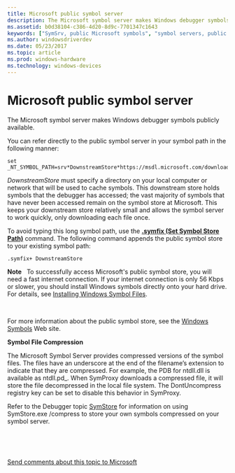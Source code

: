 ```yaml
---
title: Microsoft public symbol server
description: The Microsoft symbol server makes Windows debugger symbols publicly available.
ms.assetid: b0d38104-c386-4d20-8d9c-7701347c1643
keywords: ["SymSrv, public Microsoft symbols", "symbol servers, public Microsoft symbols", "public symbol store", "Microsoft symbol store"]
ms.author: windowsdriverdev
ms.date: 05/23/2017
ms.topic: article
ms.prod: windows-hardware
ms.technology: windows-devices
---
```


# Microsoft public symbol server


The Microsoft symbol server makes Windows debugger symbols publicly available.

You can refer directly to the public symbol server in your symbol path in the following manner:

```
set _NT_SYMBOL_PATH=srv*DownstreamStore*https://msdl.microsoft.com/download/symbols
```

*DownstreamStore* must specify a directory on your local computer or network that will be used to cache symbols. This downstream store holds symbols that the debugger has accessed; the vast majority of symbols that have never been accessed remain on the symbol store at Microsoft. This keeps your downstream store relatively small and allows the symbol server to work quickly, only downloading each file once.

To avoid typing this long symbol path, use the [**.symfix (Set Symbol Store Path)**](-symfix--set-symbol-store-path-.md) command. The following command appends the public symbol store to your existing symbol path:

```
.symfix+ DownstreamStore 
```

**Note**   To successfully access Microsoft's public symbol store, you will need a fast internet connection. If your internet connection is only 56 Kbps or slower, you should install Windows symbols directly onto your hard drive. For details, see [Installing Windows Symbol Files](installing-windows-symbol-files.md).

 

For more information about the public symbol store, see the [Windows Symbols](http://go.microsoft.com/fwlink/p/?linkid=17363) Web site.

**Symbol File Compression**

The Microsoft Symbol Server provides compressed versions of the symbol files. The files have an underscore at the end of the filename’s extension to indicate that they are compressed. For example, the PDB for ntdll.dll is available as ntdll.pd\_. When SymProxy downloads a compressed file, it will store the file decompressed in the local file system. The DontUncompress registry key can be set to disable this behavior in SymProxy.

Refer to the Debugger topic [SymStore](symstore.md) for information on using SymStore.exe /compress to store your own symbols compressed on your symbol server.

 

 

[Send comments about this topic to Microsoft](mailto:wsddocfb@microsoft.com?subject=Documentation%20feedback%20[debugger\debugger]:%20Microsoft%20public%20symbol%20server%20%20RELEASE:%20%285/15/2017%29&body=%0A%0APRIVACY%20STATEMENT%0A%0AWe%20use%20your%20feedback%20to%20improve%20the%20documentation.%20We%20don't%20use%20your%20email%20address%20for%20any%20other%20purpose,%20and%20we'll%20remove%20your%20email%20address%20from%20our%20system%20after%20the%20issue%20that%20you're%20reporting%20is%20fixed.%20While%20we're%20working%20to%20fix%20this%20issue,%20we%20might%20send%20you%20an%20email%20message%20to%20ask%20for%20more%20info.%20Later,%20we%20might%20also%20send%20you%20an%20email%20message%20to%20let%20you%20know%20that%20we've%20addressed%20your%20feedback.%0A%0AFor%20more%20info%20about%20Microsoft's%20privacy%20policy,%20see%20http://privacy.microsoft.com/default.aspx. "Send comments about this topic to Microsoft")





